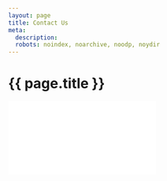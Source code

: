 ```yaml
---
layout: page
title: Contact Us
meta:
  description:
  robots: noindex, noarchive, noodp, noydir
---
```


# {{ page.title }}

<iframe class="contact-form" frameBorder="0" src="/contact-form/" scrolling="no"></iframe>

